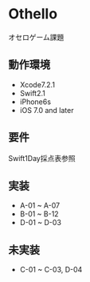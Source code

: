 # Othello
オセロゲーム課題

## 動作環境
- Xcode7.2.1
- Swift2.1
- iPhone6s
- iOS 7.0 and later

## 要件
Swift1Day採点表参照

## 実装
- A-01 ~ A-07
- B-01 ~ B-12
- D-01 ~ D-03 
## 未実装
- C-01 ~ C-03, D-04

